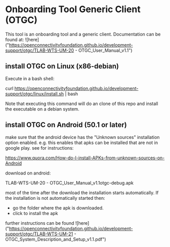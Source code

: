 # Onboarding Tool Generic Client (OTGC)

This tool is an onboarding tool and a generic client.
Documentation can be found at:
![here]("https://openconnectivityfoundation.github.io/development-support/otgc/TLAB-WTS-UM-20 - OTGC_User_Manual_v1.1") 


## install OTGC on Linux (x86-debian)

Execute in a bash shell:

curl https://openconnectivityfoundation.github.io/development-support/otgc/linux/install.sh | bash

Note that executing this command will do an clone of this repo and install the executable on a debian system.


## install OTGC on Android (50.1 or later)


make sure that the android device has the "Unknown sources" installation option enabled.
e.g. this enables that apks can be installed that are not in google play.
see for instructions:

https://www.quora.com/How-do-I-install-APKs-from-unknown-sources-on-Android


download on android:

TLAB-WTS-UM-20 - OTGC_User_Manual_v1.1otgc-debug.apk

most of the time after the download the installation starts automatically.
If the installation is not automatically started then:
- go the folder where the apk is downloaded.
- click to install the apk

further instructions can be found ![here]("https://openconnectivityfoundation.github.io/development-support/otgc/TLAB-WTS-UM-21 - OTGC_System_Description_and_Setup_v1.1.pdf") 



